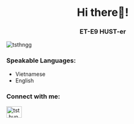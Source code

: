 <h1 align="center">Hi there👋!</h1>
<h3 align="center">ET-E9 HUST-er</h3>

<p><img align="center" src="https://github-readme-stats.vercel.app/api/top-langs?username=tsthngg&show_icons=true&theme=tokyonight&hide_border=true&locale=en&layout=compact" alt="tsthngg" /></p>

<h3 align="left">Speakable Languages:</h3>
<p align="left">
<ul>
  <li>Vietnamese</li>
  <li>English</li>
</ul>
</p>

<h3 align="left">Connect with me:</h3>
<p align="left">
<a href="https://fb.com/tst.hungg" target="blank"><img align="center" src="https://raw.githubusercontent.com/rahuldkjain/github-profile-readme-generator/master/src/images/icons/Social/facebook.svg" alt="tst.hungg" height="30" width="40" /></a>
</p>
